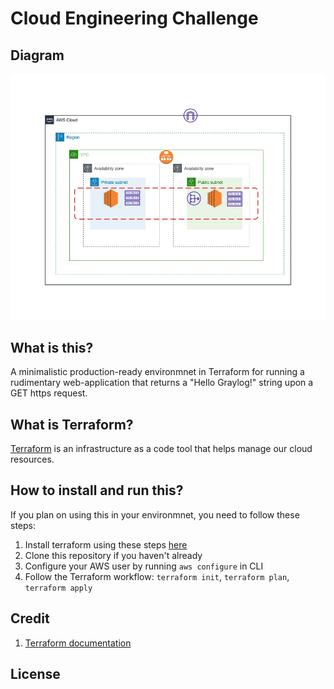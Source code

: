 
# Cloud Engineering Challenge

## Diagram

<img src="./Diagram.jpg">


## What is this?
A minimalistic production-ready environmnet in Terraform for running a rudimentary web-application that returns a "Hello Graylog!" string upon a GET https request.

## What is Terraform?
[Terraform](https://www.terraform.io) is an infrastructure as a code tool that helps manage our cloud resources.

## How to install and run this?
If you plan on using this in your environmnet, you need to follow these steps: 
1. Install terraform using these steps [here](https://learn.hashicorp.com/tutorials/terraform/install-cli)
2. Clone this repository if you haven't already
3. Configure your AWS user by running ```aws configure``` in CLI
4. Follow the Terraform workflow: ```terraform init```, ```terraform plan```, ```terraform apply``` 


## Credit
1. [Terraform documentation](https://www.terraform.io/docs)

## License
